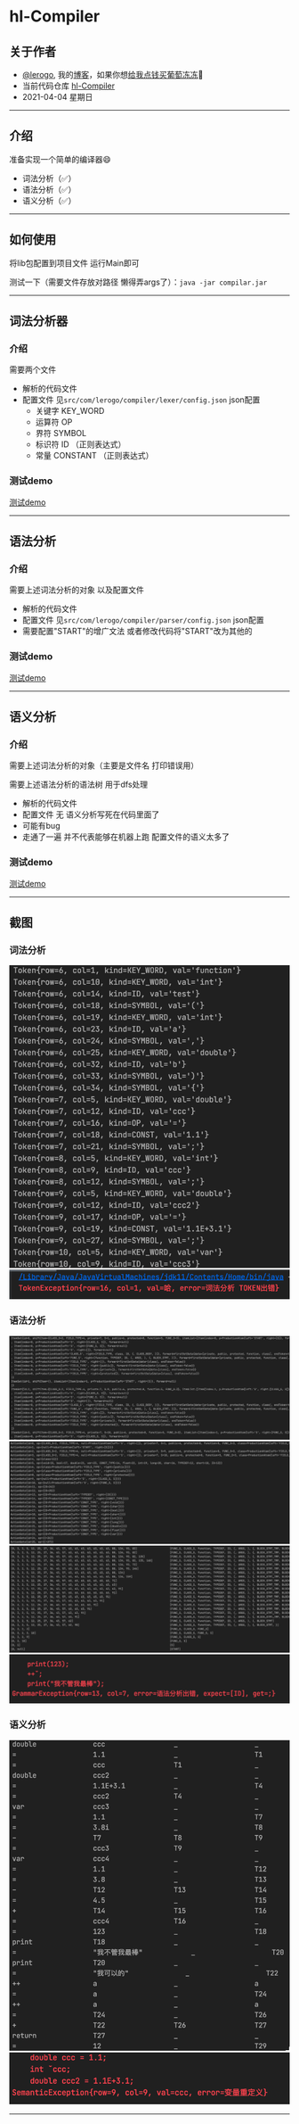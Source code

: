 # hl-Compiler #

## 关于作者 ##
- [@lerogo](https://github.com/lerogo/ "@lerogo"), 我的[博客](https://blog.lerogo.com/)，如果你想[给我点钱买葡萄冻冻](https://pay.lerogo.com/)🤣
- 当前代码仓库 [hl-Compiler](https://github.com/lerogo/hl-compiler)
- 2021-04-04 星期日

---

## 介绍 ##
准备实现一个简单的编译器😄
  - 词法分析（✅）
  - 语法分析（✅）
  - 语义分析（✅）

---

## 如何使用 ##
将lib包配置到项目文件 运行Main即可

测试一下（需要文件存放对路径 懒得弄args了）：`java -jar compilar.jar`

---

## 词法分析器 ##
### 介绍 ###
需要两个文件
 - 解析的代码文件
 - 配置文件 见`src/com/lerogo/compiler/lexer/config.json` json配置
   - 关键字 KEY_WORD
   - 运算符 OP
   - 界符 SYMBOL
   - 标识符 ID （正则表达式）
   - 常量 CONSTANT （正则表达式）

### 测试demo ###
[测试demo](https://github.com/lerogo/hl-compiler/blob/master/src/com/lerogo/compiler/lexer/README.md "测试demo")

---

## 语法分析 ##
### 介绍 ###
需要上述词法分析的对象 以及配置文件
- 解析的代码文件
- 配置文件 见`src/com/lerogo/compiler/parser/config.json` json配置
- 需要配置"START"的增广文法 或者修改代码将"START"改为其他的

### 测试demo ###
[测试demo](https://github.com/lerogo/hl-compiler/blob/master/src/com/lerogo/compiler/parser/README.md "测试demo")

---

## 语义分析 ##
### 介绍 ###
需要上述词法分析的对象（主要是文件名 打印错误用）

需要上述语法分析的语法树 用于dfs处理
- 解析的代码文件
- 配置文件 无 语义分析写死在代码里面了
- 可能有bug
- 走通了一遍 并不代表能够在机器上跑 配置文件的语义太多了

### 测试demo ###
[测试demo](https://github.com/lerogo/hl-compiler/blob/master/src/com/lerogo/compiler/semantic/README.md "测试demo")

---

## 截图 ##
### 词法分析 ###
![词法分析token](https://github.com/lerogo/hl-compiler/blob/master/screenshot/1.png)
![词法分析出错](https://github.com/lerogo/hl-compiler/blob/master/screenshot/2.png)

### 语法分析 ###
![语法分析项目集族](https://github.com/lerogo/hl-compiler/blob/master/screenshot/3.png)
![语法分析ActionGoto表](https://github.com/lerogo/hl-compiler/blob/master/screenshot/4.png)
![语法分析栈](https://github.com/lerogo/hl-compiler/blob/master/screenshot/5.png)
![语法分析出错](https://github.com/lerogo/hl-compiler/blob/master/screenshot/6.png)

### 语义分析 ###
![语义分析结果](https://github.com/lerogo/hl-compiler/blob/master/screenshot/7.png)
![语义分析出错](https://github.com/lerogo/hl-compiler/blob/master/screenshot/8.png)

---
